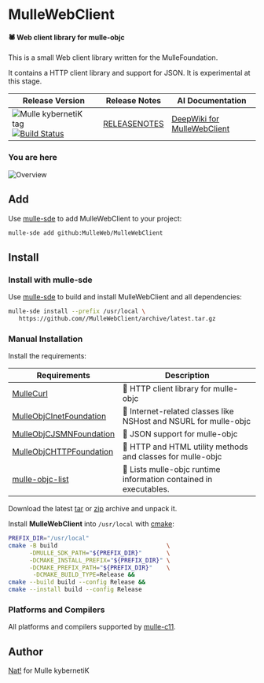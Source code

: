 # MulleWebClient

#### 🕷  Web client library for mulle-objc

This is a small Web client library written for the MulleFoundation.

It contains a HTTP client library and support for JSON. It is experimental
at this stage.




| Release Version                                       | Release Notes  | AI Documentation
|-------------------------------------------------------|----------------|---------------
| ![Mulle kybernetiK tag](https://img.shields.io/github/tag/MulleWeb/MulleWebClient.svg) [![Build Status](https://github.com/MulleWeb/MulleWebClient/workflows/CI/badge.svg)](//github.com/MulleWeb/MulleWebClient/actions) | [RELEASENOTES](RELEASENOTES.md) | [DeepWiki for MulleWebClient](https://deepwiki.com/MulleWeb/MulleWebClient)








### You are here

![Overview](overview.dot.svg)


## Add

Use [mulle-sde](//github.com/mulle-sde) to add MulleWebClient to your project:

``` sh
mulle-sde add github:MulleWeb/MulleWebClient
```

## Install

### Install with mulle-sde

Use [mulle-sde](//github.com/mulle-sde) to build and install MulleWebClient and all dependencies:

``` sh
mulle-sde install --prefix /usr/local \
   https://github.com//MulleWebClient/archive/latest.tar.gz
```

### Manual Installation

Install the requirements:

| Requirements                                 | Description
|----------------------------------------------|-----------------------
| [MulleCurl](https://github.com/MulleWeb/MulleCurl)             | 🥌 HTTP client library for mulle-objc
| [MulleObjCInetFoundation](https://github.com/MulleWeb/MulleObjCInetFoundation)             | 📠 Internet-related classes like NSHost and NSURL for mulle-objc
| [MulleObjCJSMNFoundation](https://github.com/MulleWeb/MulleObjCJSMNFoundation)             | 🌼 JSON support for mulle-objc
| [MulleObjCHTTPFoundation](https://github.com/MulleWeb/MulleObjCHTTPFoundation)             | 🎫 HTTP and HTML utility methods and classes for mulle-objc
| [mulle-objc-list](https://github.com/mulle-objc/mulle-objc-list)             | 📒 Lists mulle-objc runtime information contained in executables.

Download the latest [tar](https://github.com/MulleWeb/MulleWebClient/archive/refs/tags/latest.tar.gz) or [zip](https://github.com/MulleWeb/MulleWebClient/archive/refs/tags/latest.zip) archive and unpack it.

Install **MulleWebClient** into `/usr/local` with [cmake](https://cmake.org):

``` sh
PREFIX_DIR="/usr/local"
cmake -B build                               \
      -DMULLE_SDK_PATH="${PREFIX_DIR}"       \
      -DCMAKE_INSTALL_PREFIX="${PREFIX_DIR}" \
      -DCMAKE_PREFIX_PATH="${PREFIX_DIR}"    \
       -DCMAKE_BUILD_TYPE=Release &&
cmake --build build --config Release &&
cmake --install build --config Release
```

### Platforms and Compilers

All platforms and compilers supported by
[mulle-c11](//github.com/mulle-c/mulle-c11).


## Author

[Nat!](https://mulle-kybernetik.com/weblog) for Mulle kybernetiK  

